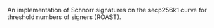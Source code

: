 An implementation of Schnorr signatures on the secp256k1 curve for threshold numbers of signers (ROAST).
